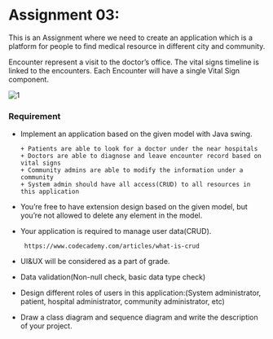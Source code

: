 # Assignment 03:

 
This is an Assignment where we need to create an application which is a platform for people to find medical resource in different city and  community. 

Encounter represent a visit to the doctor’s office. The vital signs timeline is linked to the  encounters. Each Encounter will have a single Vital Sign component.  

![1](https://user-images.githubusercontent.com/113604945/199367224-9a048d52-e275-4d5f-bfd1-150ad870d066.PNG)
  
### Requirement 

+ Implement an application based on the given model with Java swing. 

      + Patients are able to look for a doctor under the near hospitals 
      + Doctors are able to diagnose and leave encounter record based on vital signs 
      + Community admins are able to modify the information under a community 
      + System admin should have all access(CRUD) to all resources in this application 

+ You’re free to have extension design based on the given model, but you’re not allowed  to delete any element in the model. 
+ Your application is required to manage user data(CRUD). 

       https://www.codecademy.com/articles/what-is-crud 
      
+ UI&UX will be considered as a part of grade. 
+ Data validation(Non-null check, basic data type check) 
+ Design different roles of users in this application:(System administrator, patient, hospital administrator, community administrator, etc) 
+ Draw a class diagram and sequence diagram and write the description of your project. 
